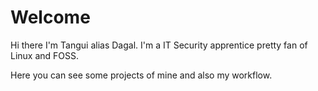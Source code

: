 # Welcome

Hi there I'm Tangui alias Dagal. I'm a IT Security apprentice pretty fan of Linux and FOSS. 

Here you can see some projects of mine and also my workflow.
